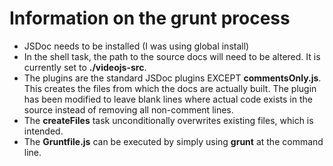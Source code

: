# Information on the grunt process

* JSDoc needs to be installed (I was using global install)
* In the shell task, the path to the source docs will need to be altered. It is currently set to **./videojs-src**.
* The plugins are the standard JSDoc plugins EXCEPT **commentsOnly.js**. This creates the files from which the docs are actually built. The plugin has been modified to leave blank lines where actual code exists in the source instead of removing all non-comment lines.
* The **createFiles** task unconditionally overwrites existing files, which is intended.
* The **Gruntfile.js** can be executed by simply using **grunt** at the command line. 
